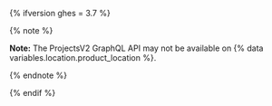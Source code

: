 {% ifversion ghes = 3.7 %}

{% note %}

**Note:** The ProjectsV2 GraphQL API may not be available on {% data variables.location.product_location %}. 

{% endnote %}

{% endif %}